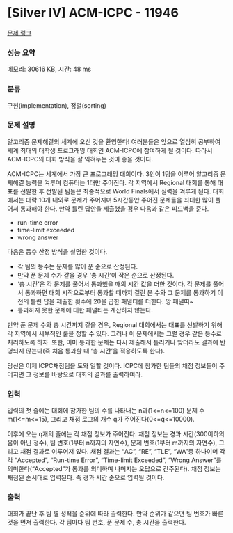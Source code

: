 # [Silver IV] ACM-ICPC - 11946 

[문제 링크](https://www.acmicpc.net/problem/11946) 

### 성능 요약

메모리: 30616 KB, 시간: 48 ms

### 분류

구현(implementation), 정렬(sorting)

### 문제 설명

<p>알고리즘 문제해결의 세계에 오신 것을 환영한다! 여러분들은 앞으로 열심히 공부하여 세계 최대의 대학생 프로그래밍 대회인 ACM-ICPC에 참여하게 될 것이다. 따라서 ACM-ICPC의 대회 방식을 잘 익혀두는 것이 좋을 것이다. </p>

<p>ACM-ICPC는 세계에서 가장 큰 프로그래밍 대회이다. 3인이 1팀을 이루어 알고리즘 문제해결 능력을 겨루며 컴퓨터는 1대만 주어진다. 각 지역에서 Regional 대회를 통해 대표를 선발한 후 선발된 팀들은 최종적으로 World Finals에서 실력을 겨루게 된다. 대회에서는 대략 10개 내외로 문제가 주어지며 5시간동안 주어진 문제들을 최대한 많이 풀어서 통과해야 한다. 만약 틀린 답안을 제출했을 경우 다음과 같은 피드백을 준다.</p>

<ul>
	<li>run-time error</li>
	<li>time-limit exceeded</li>
	<li>wrong answer</li>
</ul>

<p>다음은 등수 산정 방식을 설명한 것이다.</p>

<ul>
	<li>각 팀의 등수는 문제를 많이 푼 순으로 산정된다.</li>
	<li>만약 푼 문제 수가 같을 경우 ‘총 시간’이 작은 순으로 산정된다.</li>
	<li>‘총 시간’은 각 문제를 풀어서 통과했을 때의 시간 값을 더한 것이다. 각 문제를 풀어서 통과하면 대회 시작으로부터 통과할 때까지 걸린 분 수와 그 문제를 통과하기 이전의 틀린 답을 제출한 횟수에 20을 곱한 패널티를 더한다. 앙 패널띠~ </li>
	<li>통과하지 못한 문제에 대한 패널티는 계산하지 않는다.</li>
</ul>

<p>만약 푼 문제 수와 총 시간까지 같을 경우, Regional 대회에서는 대표를 선발하기 위해 각 지역에서 세부적인 룰을 정할 수 있다. 그러나 이 문제에서는 그럴 경우 같은 등수로 처리하도록 하자. 또한, 이미 통과한 문제는 다시 제출해서 틀리거나 맞더라도 결과에 반영되지 않는다(즉 처음 통과할 때 ‘총 시간’을 적용하도록 한다).</p>

<p>당신은 이제 ICPC채점팀을 도와 일할 것이다. ICPC에 참가한 팀들의 채점 정보들이 주어지면 그 정보를 바탕으로 대회의 결과를 출력하여라.</p>

### 입력 

 <p>입력의 첫 줄에는 대회에 참가한 팀의 수를 나타내는 n과(1<=n<=100) 문제 수 m(1<=m<=15), 그리고 채점 로그의 개수 q가 주어진다(0<=q<=10000).</p>

<p>이후에 오는 q개의 줄에는 각 채점 정보가 주어진다. 채점 정보는 경과 시간(300이하의 음이 아닌 정수), 팀 번호(1부터 n까지의 자연수), 문제 번호(1부터 m까지의 자연수), 그리고 채점 결과로 이루어져 있다. 채점 결과는 “AC”, “RE”, “TLE”, “WA”중 하나이며 각각 “Accepted”, “Run-time Error”, “Time-limit Exceeded”, “Wrong Answer”를 의미한다(“Accepted”가 통과를 의미하며 나머지는 오답으로 간주된다). 채점 정보는 채점된 순서대로 입력된다. 즉 경과 시간 순으로 입력될 것이다.</p>

### 출력 

 <p>대회가 끝난 후 팀 별 성적을 순위에 따라 출력한다. 만약 순위가 같으면 팀 번호가 빠른 것을 먼저 출력한다. 각 팀마다 팀 번호, 푼 문제 수, 총 시간을 출력한다.</p>

